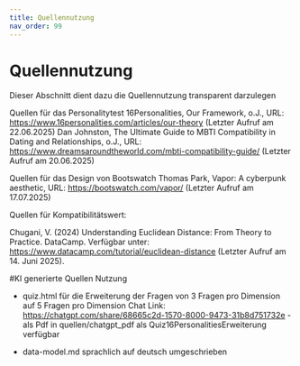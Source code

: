 ```yaml
---
title: Quellennutzung
nav_order: 99
---
```


# Quellennutzung

Dieser Abschnitt dient dazu die Quellennutzung transparent darzulegen 

Quellen für das Personalitytest
16Personalities, Our Framework, o.J., URL: https://www.16personalities.com/articles/our-theory  (Letzter Aufruf am 22.06.2025)
Dan Johnston, The Ultimate Guide to MBTI Compatibility in Dating and Relationships, o.J., URL: https://www.dreamsaroundtheworld.com/mbti-compatibility-guide/  (Letzter Aufruf am 20.06.2025)

Quellen für das Design von Bootswatch
Thomas Park, Vapor: A cyberpunk aesthetic, URL: https://bootswatch.com/vapor/ (Letzter Aufruf am 17.07.2025) 

Quellen für Kompatibilitätswert:

Chugani, V. (2024) Understanding Euclidean Distance: From Theory to Practice. DataCamp. Verfügbar unter: https://www.datacamp.com/tutorial/euclidean-distance (Letzter Aufruf am 14. Juni 2025).

#KI generierte Quellen Nutzung
- quiz.html für die Erweiterung der Fragen von 3 Fragen pro Dimension auf 5 Fragen pro Dimension
Chat Link: https://chatgpt.com/share/68665c2d-1570-8000-9473-31b8d751732e - als Pdf in quellen/chatgpt_pdf als Quiz16PersonalitiesErweiterung verfügbar

- data-model.md sprachlich auf deutsch umgeschrieben